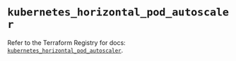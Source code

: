 # `kubernetes_horizontal_pod_autoscaler`

Refer to the Terraform Registry for docs: [`kubernetes_horizontal_pod_autoscaler`](https://registry.terraform.io/providers/hashicorp/kubernetes/2.34.0/docs/resources/horizontal_pod_autoscaler).
